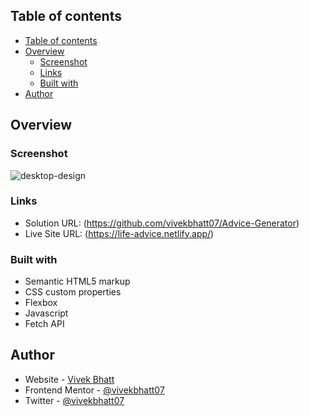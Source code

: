 ## Table of contents

- [Table of contents](#table-of-contents)
- [Overview](#overview)
  - [Screenshot](#screenshot)
  - [Links](#links)
  - [Built with](#built-with)
- [Author](#author)

## Overview

### Screenshot
![desktop-design](https://user-images.githubusercontent.com/93856336/210419478-c723e8ee-4f7e-4ee8-a49b-37a7b888736c.jpg)

### Links

- Solution URL: (https://github.com/vivekbhatt07/Advice-Generator)
- Live Site URL: (https://life-advice.netlify.app/)

### Built with

- Semantic HTML5 markup
- CSS custom properties
- Flexbox
- Javascript
- Fetch API

## Author

- Website - [Vivek Bhatt](https://vivekinfo.netlify.app/)
- Frontend Mentor - [@vivekbhatt07](https://www.frontendmentor.io/profile/vivekbhatt07)
- Twitter - [@vivekbhatt07](https://twitter.com/vivekbhatt07)
